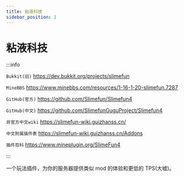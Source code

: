 ```yaml
---
title: 粘液科技
sidebar_position: 1
---
```


# 粘液科技

:::info

`Bukkit(旧)` https://dev.bukkit.org/projects/slimefun

`MineBBS` https://www.minebbs.com/resources/1-16-1-20-slimefun.7287

`GitHub(官方)` https://github.com/Slimefun/Slimefun4

`GitHub(中文)` https://github.com/SlimefunGuguProject/Slimefun4

`非官方中文wiki` https://slimefun-wiki.guizhanss.cn/

`中文附属插件表` https://slimefun-wiki.guizhanss.cn/Addons

`插件百科` https://www.mineplugin.org/SlimeFun4

:::

一个玩法插件，为你的服务器提供类似 mod 的体验和更低的 TPS(大嘘)。
